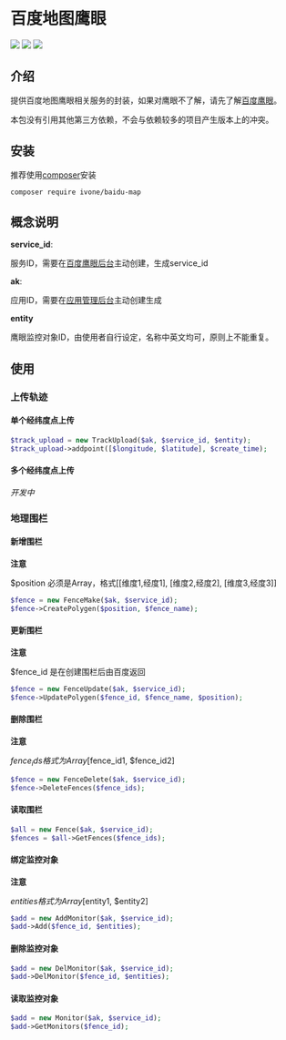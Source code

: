 # 百度地图鹰眼

<img src="https://img.shields.io/badge/status-testing-orange">  <img src="https://img.shields.io/badge/php-7.4-brightgreen">  <a href="https://www.ivone.me"><img src="https://img.shields.io/badge/author-Ivone-blue"></a>

## 介绍

提供百度地图鹰眼相关服务的封装，如果对鹰眼不了解，请先了解[百度鹰眼](https://lbsyun.baidu.com/products/products/yingyan)。

本包没有引用其他第三方依赖，不会与依赖较多的项目产生版本上的冲突。

## 安装

推荐使用[composer](https://packagist.org/packages/ivone/baidu-map)安装

```shell
composer require ivone/baidu-map
```

## 概念说明

**service_id**:

服务ID，需要在[百度鹰眼后台](https://lbsyun.baidu.com/trace/admin/service)主动创建，生成service_id

**ak**:

应用ID，需要在[应用管理后台](https://lbsyun.baidu.com/apiconsole/key#/home)主动创建生成

**entity**

鹰眼监控对象ID，由使用者自行设定，名称中英文均可，原则上不能重复。

## 使用

### 上传轨迹

#### 单个经纬度点上传

```php
$track_upload = new TrackUpload($ak, $service_id, $entity);
$track_upload->addpoint([$longitude, $latitude], $create_time);
```

#### 多个经纬度点上传

*开发中*

### 地理围栏

#### 新增围栏

**注意**

$position 必须是Array，格式[[维度1,经度1], [维度2,经度2], [维度3,经度3]]

```php
$fence = new FenceMake($ak, $service_id);
$fence->CreatePolygen($position, $fence_name);
```

#### 更新围栏

**注意**

$fence_id 是在创建围栏后由百度返回

```php
$fence = new FenceUpdate($ak, $service_id);
$fence->UpdatePolygen($fence_id, $fence_name, $position);
```

#### 删除围栏

**注意**

$fence_ids 格式为Array [$fence_id1, $fence_id2]

```php
$fence = new FenceDelete($ak, $service_id);
$fence->DeleteFences($fence_ids);
```

#### 读取围栏

```php
$all = new Fence($ak, $service_id);
$fences = $all->GetFences($fence_ids);
```

#### 绑定监控对象

**注意**

$entities 格式为Array [$entity1, $entity2]

```php
$add = new AddMonitor($ak, $service_id);
$add->Add($fence_id, $entities);
```

#### 删除监控对象

```php
$add = new DelMonitor($ak, $service_id);
$add->DelMonitor($fence_id, $entities);
```

#### 读取监控对象

```php
$add = new Monitor($ak, $service_id);
$add->GetMonitors($fence_id);
```